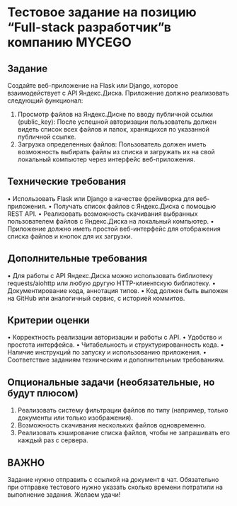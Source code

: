 # Тестовое задание на позицию “Full-stack разработчик”в компанию MYCEGO

## Задание

Создайте веб-приложение на Flask или Django, которое взаимодействует с API Яндекс.Диска.
Приложение должно реализовать следующий функционал:

1. Просмотр файлов на Яндекс.Диске по вводу публичной ссылки (public_key):
После успешной авторизации пользователь должен видеть список всех файлов и папок, хранящихся по указанной публичной ссылке.
2. Загрузка определенных файлов:
Пользователь должен иметь возможность выбирать файлы из списка и загружать их на свой локальный компьютер через интерфейс веб-приложения.

## Технические требования

• Использовать Flask или Django в качестве фреймворка для веб-приложения.
• Получать список файлов с Яндекс.Диска с помощью REST API.
• Реализовать возможность скачивания выбранных пользователем файлов с Яндекс.Диска на локальный компьютер.
• Приложение должно иметь простой веб-интерфейс для отображения списка файлов и кнопок для их загрузки.

## Дополнительные требования

• Для работы с API Яндекс.Диска можно использовать библиотеку requests/aiohttp или любую другую HTTP-клиентскую библиотеку.
• Документирование кода, аннотация типов.
• Код должен быть выложен на GitHub или аналогичный сервис, с историей коммитов.

## Критерии оценки

• Корректность реализации авторизации и работы с API.
• Удобство и простота интерфейса.
• Читабельность и структурированность кода.
• Наличие инструкций по запуску и использованию приложения.
• Соответствие заданиям техническим и дополнительным требованиям.

## Опциональные задачи (необязательные, но будут плюсом)

1. Реализовать систему фильтрации файлов по типу (например, только документы или только изображения).
2. Возможность скачивания нескольких файлов одновременно.
3. Реализовать кэширование списка файлов, чтобы не запрашивать его каждый раз с сервера.

## ВАЖНО

Задание нужно отправить с ссылкой на документ в чат.
Обязательно при отправке тестового нужно указать сколько времени потратили на выполнение задания.
Желаем удачи!
